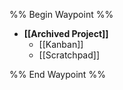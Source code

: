 
%% Begin Waypoint %%
- **[[Archived Project]]**
	- [[Kanban]]
	- [[Scratchpad]]

%% End Waypoint %%